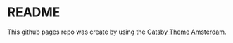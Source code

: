 # README
This github pages repo was create by using the [Gatsby Theme Amsterdam](https://github.com/ryanwiemer/gatsby-theme-amsterdam).

